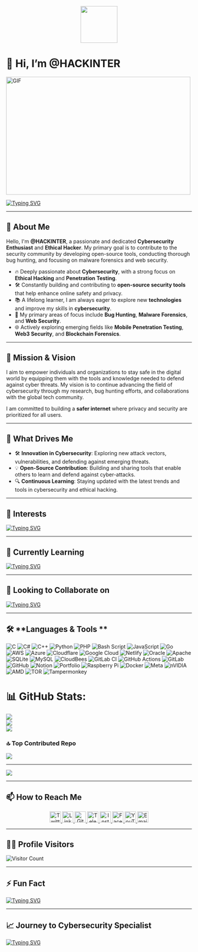 <div align="center">
  <a href="https://github.com/github/hackathons">
    <img src="https://github.com/github/hackathons/blob/main/.github/images/GitHub%20Hackathons%20Logo.png" width="100">
  </a>
</div>

# 👋 Hi, I’m **@HACKINTER**
<img align="center" alt="GIF" src="https://github.com/hackinter/Template/blob/main/code.gif?raw=true" width="500" height="320" />

[![Typing SVG](https://readme-typing-svg.demolab.com/?lines=Welcome+to+my+profile;I+am+a+Cybersecurity+Enthusiast!&color=39d609&fontSize=30)](https://git.io/typing-svg)

---

## 🚀 **About Me**
Hello, I'm **@HACKINTER**, a passionate and dedicated **Cybersecurity Enthusiast** and **Ethical Hacker**. My primary goal is to contribute to the security community by developing open-source tools, conducting thorough bug hunting, and focusing on malware forensics and web security.

- 🔥 Deeply passionate about **Cybersecurity**, with a strong focus on **Ethical Hacking** and **Penetration Testing**.
- 🛠️ Constantly building and contributing to **open-source security tools** that help enhance online safety and privacy.
- 📚 A lifelong learner, I am always eager to explore new **technologies** and improve my skills in **cybersecurity**.
- 🎯 My primary areas of focus include **Bug Hunting**, **Malware Forensics**, and **Web Security**.
- 🌐 Actively exploring emerging fields like **Mobile Penetration Testing**, **Web3 Security**, and **Blockchain Forensics**.

---

## 🎯 **Mission & Vision**
I aim to empower individuals and organizations to stay safe in the digital world by equipping them with the tools and knowledge needed to defend against cyber threats. My vision is to continue advancing the field of cybersecurity through my research, bug hunting efforts, and collaborations with the global tech community.

I am committed to building a **safer internet** where privacy and security are prioritized for all users.

---

## 🚀 **What Drives Me**
- 🛠️ **Innovation in Cybersecurity**: Exploring new attack vectors, vulnerabilities, and defending against emerging threats.
- 💡 **Open-Source Contribution**: Building and sharing tools that enable others to learn and defend against cyber-attacks.
- 🔍 **Continuous Learning**: Staying updated with the latest trends and tools in cybersecurity and ethical hacking.

---

## 👀 **Interests**
[![Typing SVG](https://readme-typing-svg.demolab.com/?lines=Cybersecurity;Programming;Hacking+Tools;&color=39d609&fontSize=30)](https://git.io/typing-svg)

---

## 🌱 **Currently Learning**
[![Typing SVG](https://readme-typing-svg.demolab.com/?lines=Bug+hunting+%26+malware+forensics;Mobile+pentesting+%26+Web3;Python;JavaScript;Web+Development;&color=39d609&fontSize=30)](https://git.io/typing-svg)

---

## 🤝 **Looking to Collaborate on**
[![Typing SVG](https://readme-typing-svg.demolab.com/?lines=Managing+tech+communities;Content+creation;Writing+useful+tools;Building+%26+contributing+to+open-source+projects;&color=39d609&fontSize=30)](https://git.io/typing-svg)

---

## 🛠️ **Languages & Tools **
![C](https://img.shields.io/badge/c-%2300599C.svg?style=for-the-badge&logo=c&logoColor=white) ![C#](https://img.shields.io/badge/c%23-%23239120.svg?style=for-the-badge&logo=csharp&logoColor=white) ![C++](https://img.shields.io/badge/c++-%2300599C.svg?style=for-the-badge&logo=c%2B%2B&logoColor=white) ![Python](https://img.shields.io/badge/python-3670A0?style=for-the-badge&logo=python&logoColor=ffdd54) ![PHP](https://img.shields.io/badge/php-%23777BB4.svg?style=for-the-badge&logo=php&logoColor=white) ![Bash Script](https://img.shields.io/badge/bash_script-%23121011.svg?style=for-the-badge&logo=gnu-bash&logoColor=white) ![JavaScript](https://img.shields.io/badge/javascript-%23323330.svg?style=for-the-badge&logo=javascript&logoColor=%23F7DF1E) ![Go](https://img.shields.io/badge/go-%2300ADD8.svg?style=for-the-badge&logo=go&logoColor=white) ![AWS](https://img.shields.io/badge/AWS-%23FF9900.svg?style=for-the-badge&logo=amazon-aws&logoColor=white) ![Azure](https://img.shields.io/badge/azure-%230072C6.svg?style=for-the-badge&logo=microsoftazure&logoColor=white) ![Cloudflare](https://img.shields.io/badge/Cloudflare-F38020?style=for-the-badge&logo=Cloudflare&logoColor=white) ![Google Cloud](https://img.shields.io/badge/GoogleCloud-%234285F4.svg?style=for-the-badge&logo=google-cloud&logoColor=white) ![Netlify](https://img.shields.io/badge/netlify-%23000000.svg?style=for-the-badge&logo=netlify&logoColor=#00C7B7) ![Oracle](https://img.shields.io/badge/Oracle-F80000?style=for-the-badge&logo=oracle&logoColor=white) ![Apache](https://img.shields.io/badge/apache-%23D42029.svg?style=for-the-badge&logo=apache&logoColor=white) ![SQLite](https://img.shields.io/badge/sqlite-%2307405e.svg?style=for-the-badge&logo=sqlite&logoColor=white) ![MySQL](https://img.shields.io/badge/mysql-4479A1.svg?style=for-the-badge&logo=mysql&logoColor=white) ![CloudBees](https://img.shields.io/badge/CloudBees-1997B5&?logo=cloudbees&logoColor=white&style=for-the-badge) ![GitLab CI](https://img.shields.io/badge/gitlab%20CI-%23181717.svg?style=for-the-badge&logo=gitlab&logoColor=white) ![GitHub Actions](https://img.shields.io/badge/github%20actions-%232671E5.svg?style=for-the-badge&logo=githubactions&logoColor=white) ![GitLab](https://img.shields.io/badge/gitlab-%23181717.svg?style=for-the-badge&logo=gitlab&logoColor=white) ![GitHub](https://img.shields.io/badge/github-%23121011.svg?style=for-the-badge&logo=github&logoColor=white) ![Notion](https://img.shields.io/badge/Notion-%23000000.svg?style=for-the-badge&logo=notion&logoColor=white) ![Portfolio](https://img.shields.io/badge/Portfolio-%23000000.svg?style=for-the-badge&logo=firefox&logoColor=#FF7139) ![Raspberry Pi](https://img.shields.io/badge/-Raspberry_Pi-C51A4A?style=for-the-badge&logo=Raspberry-Pi) ![Docker](https://img.shields.io/badge/docker-%230db7ed.svg?style=for-the-badge&logo=docker&logoColor=white) ![Meta](https://img.shields.io/badge/Meta-%230467DF.svg?style=for-the-badge&logo=Meta&logoColor=white) ![nVIDIA](https://img.shields.io/badge/nVIDIA-%2376B900.svg?style=for-the-badge&logo=nVIDIA&logoColor=white) ![AMD](https://img.shields.io/badge/AMD-%23000000.svg?style=for-the-badge&logo=amd&logoColor=white) ![TOR](https://img.shields.io/badge/tor-%237E4798.svg?style=for-the-badge&logo=tor-project&logoColor=white) ![Tampermonkey](https://img.shields.io/badge/tampermonkey-%2300485B.svg?style=for-the-badge&logo=tampermonkey&logoColor=white)
# 📊 GitHub Stats:
![](https://github-readme-stats.vercel.app/api?username=HACKINTER&theme=highcontrast&hide_border=false&include_all_commits=true&count_private=true)<br/>
![](https://github-readme-streak-stats.herokuapp.com/?user=HACKINTER&theme=highcontrast&hide_border=false)<br/>
![](https://github-readme-stats.vercel.app/api/top-langs/?username=HACKINTER&theme=highcontrast&hide_border=false&include_all_commits=true&count_private=true&layout=compact)

### 🔝 Top Contributed Repo
![](https://github-contributor-stats.vercel.app/api?username=HACKINTER&limit=5&theme=dark&combine_all_yearly_contributions=true)

---
[![](https://visitcount.itsvg.in/api?id=HACKINTER&icon=0&color=0)](https://visitcount.itsvg.in)

---

## 📫 **How to Reach Me**
<p align="center">
  <a href="https://twitter.com/_anonix_z">
    <img alt="Twitter" width="30px" src="https://cdn.jsdelivr.net/npm/simple-icons@v3/icons/twitter.svg"/>
  </a>
  <a href="https://linkedin.com/in/no_acca">
    <img alt="LinkedIn" width="30px" src="https://cdn.jsdelivr.net/npm/simple-icons@v3/icons/linkedin.svg"/>
  </a>
  <a href="https://github.com/hackinter">
    <img alt="GitHub" width="30px" src="https://cdn.jsdelivr.net/npm/simple-icons@v3/icons/github.svg"/>
  </a>
  <a href="https://t.me/HACKINERS">
    <img alt="Telegram" width="30px" src="https://cdn.jsdelivr.net/npm/simple-icons@v3/icons/telegram.svg"/>
  </a>
  <a href="https://instagram.com/sudorootme/">
    <img alt="Instagram" width="30px" src="https://cdn.jsdelivr.net/npm/simple-icons@v3/icons/instagram.svg"/>
  </a>
  <a href="https://www.facebook.com/sudorootme/">
    <img alt="Facebook" width="30px" src="https://cdn.jsdelivr.net/npm/simple-icons@v3/icons/facebook.svg"/>
  </a>
  <a href="https://www.youtube.com/no_yt/">
    <img alt="YouTube" width="30px" src="https://cdn.jsdelivr.net/npm/simple-icons@v3/icons/youtube.svg"/>
  </a>
  <a href="mailto:ceh.ec.counselor147@gmail.com">
    <img alt="Email" width="30px" src="https://cdn.jsdelivr.net/npm/simple-icons@v3/icons/gmail.svg"/>
  </a>
</p>

---

## 🧑‍💻 **Profile Visitors**
![Visitor Count](https://profile-counter.glitch.me/hackinter/count.svg)

---

## ⚡ **Fun Fact**
[![Typing SVG](https://readme-typing-svg.demolab.com/?lines=I+once+built+a+drone+that+could+fly+autonomously!&color=39d609&fontSize=30)](https://git.io/typing-svg)

---

## 📈 **Journey to Cybersecurity Specialist**
[![Typing SVG](https://readme-typing-svg.demolab.com/?lines=Updating+my+skills+and+knowledge;&color=39d609&fontSize=30)](https://git.io/typing-svg)
